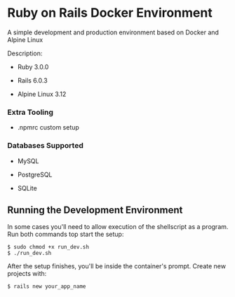 # Ruby on Rails Docker Environment

A simple development and production environment based on Docker and Alpine Linux

Description:

* Ruby 3.0.0

* Rails 6.0.3

* Alpine Linux 3.12


### Extra Tooling

* .npmrc custom setup


### Databases Supported

* MySQL

* PostgreSQL

* SQLite

## Running the Development Environment

In some cases you'll need to allow execution of the shellscript as a program. Run both commands top start the setup:

```console
$ sudo chmod +x run_dev.sh
$ ./run_dev.sh
```

After the setup finishes, you'll be inside the container's prompt. Create new projects with:

```console
$ rails new your_app_name
```

